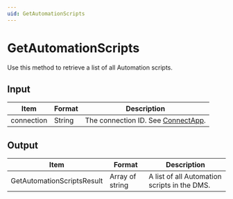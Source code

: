 ```yaml
---
uid: GetAutomationScripts
---
```


# GetAutomationScripts

Use this method to retrieve a list of all Automation scripts.

## Input

| Item       | Format | Description                                          |
|------------|--------|------------------------------------------------------|
| connection | String | The connection ID. See [ConnectApp](xref:ConnectApp). |

## Output

| Item                        | Format          | Description                                  |
|-----------------------------|-----------------|----------------------------------------------|
| GetAutomationScriptsResult | Array of string | A list of all Automation scripts in the DMS. |
